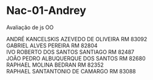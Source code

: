 # Nac-01-Andrey
Avaliação de js OO 

ANDRÉ KANCELSKIS AZEVEDO DE OLIVEIRA RM 83092<BR/>
GABRIEL ALVES PEREIRA RM 82804<BR/>
IVO ROBERTO DOS SANTOS SANTIAGO RM 82487<BR/>
JOÃO PEDRO ALBUQUERQUE DOS SANTOS RM 82680<BR/>
RAPHAEL MOLINA BEDRAN RM 82352<BR/>
RAPHAEL SANTANTONIO DE CAMARGO RM 83088<BR/>
